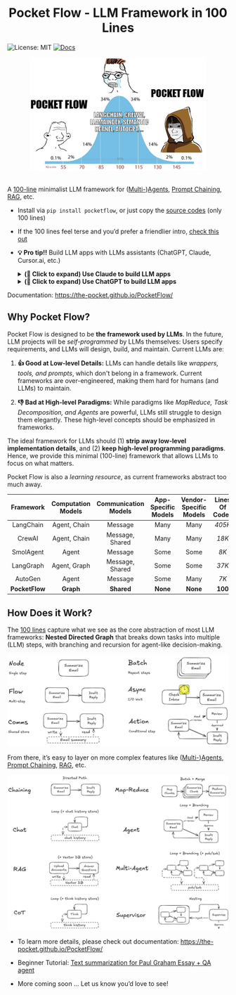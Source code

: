 <h1 align="center">Pocket Flow - LLM Framework in 100 Lines</h1>



![License: MIT](https://img.shields.io/badge/License-MIT-yellow.svg)
[![Docs](https://img.shields.io/badge/docs-latest-blue)](https://the-pocket.github.io/PocketFlow/)

<div align="center">
  <img src="./assets/minillmflow.jpg" width="400"/>
</div>

<br>

A [100-line](pocketflow/__init__.py) minimalist LLM framework for ([Multi-](https://the-pocket.github.io/PocketFlow/multi_agent.html))[Agents](https://the-pocket.github.io/PocketFlow/agent.html), [Prompt Chaining](https://the-pocket.github.io/PocketFlow/decomp.html), [RAG](https://the-pocket.github.io/PocketFlow/rag.html), etc.

- Install via  ```pip install pocketflow```, or just copy the [source codes](pocketflow/__init__.py) (only 100 lines)

- If the 100 lines feel terse and you’d prefer a friendlier intro, [check this out](https://chatgpt.com/share/678564bd-1ba4-8000-98e4-a6ffe363c1b8)

- **💡 Pro tip!!** Build LLM apps with LLMs assistants (ChatGPT, Claude, Cursor.ai, etc.)

  <details>
    <summary><b>(🫵 Click to expand) Use Claude to build LLM apps</b></summary>

    - Create a [project](https://www.anthropic.com/news/projects) and upload the [docs](docs) to project knowledge
  
    - Set project custom instructions. For example:
      ```
      1. check "tool.md" and "llm.md" for the required functions.
      2. design the high-level (batch) flow and nodes in artifact using mermaid
      3. design the shared memory structure: define its fields, data structures, and how they will be updated.
      Think out aloud for above first and ask users if your design makes sense.
      4. Finally, implement. Start with simple, minimalistic codes without, for example, typing. Write the codes in artifact.
      ```
    - Ask it to build LLM apps (Sonnet 3.5 strongly recommended)!
      ```
      Help me build a chatbot based on a directory of PDFs.
      ```
 
      <div align="center">
        <img src="./assets/claude_project.gif"/>
      </div>
  </details>

  <details>
    <summary><b>(🫵 Click to expand) Use ChatGPT to build LLM apps</b></summary>

    - Try the [GPT assistant](https://chatgpt.com/g/g-677464af36588191b9eba4901946557b-mini-llm-flow-assistant). However, it uses older models, which are good for explaining but not that good at coding.

      <div align="center">
        <img src="./assets/gpt_store.gif"/>
      </div>

    - For stronger coding capabilities, consider sending the [docs](docs) to more advanced models like O1.
  
        - Paste the docs link (https://github.com/the-pocket/PocketFlow/tree/main/docs) to [Gitingest](https://gitingest.com/).

        - Then, paste the generated contents into your O1 prompt, and ask it to build LLM apps.
     
    
  </details>


Documentation: https://the-pocket.github.io/PocketFlow/

## Why Pocket Flow?

Pocket Flow is designed to be **the framework used by LLMs**. In the future, LLM projects will be *self-programmed* by LLMs themselves: Users specify requirements, and LLMs will design, build, and maintain. Current LLMs are:

1. **👍 Good at Low-level Details:** LLMs can handle details like *wrappers, tools, and prompts*, which don't belong in a framework. Current frameworks are over-engineered, making them hard for humans (and LLMs) to maintain.

2. **👎 Bad at High-level Paradigms:** While paradigms like *MapReduce, Task Decomposition, and Agents* are powerful, LLMs still struggle to design them elegantly. These high-level concepts should be emphasized in frameworks.

The ideal framework for LLMs should (1) **strip away low-level implementation details**, and (2) **keep high-level programming paradigms**. Hence, we provide this minimal (100-line) framework that allows LLMs to focus on what matters.  

Pocket Flow is also a *learning resource*, as current frameworks abstract too much away.

| Framework      | Computation Models | Communication Models | App-Specific Models                                    | Vendor-Specific Models                                   | Lines Of Codes            | Package + Dependency Size         |
|:--------------:|:------------------:|:--------------------:|:-------------------------------------------------------:|:--------------------------------------------------------:|:-----------------:|:---------------------------:|
| LangChain      | Agent, Chain       | Message              | Many                       | Many                          | *405K*            | *+166MB*                    |
| CrewAI         | Agent, Chain       | Message, Shared      | Many              | Many               | *18K*             | *+173MB*                    |
| SmolAgent      | Agent              | Message              | Some              | Some              | *8K*              | *+198MB*                    |
| LangGraph      | Agent, Graph       | Message, Shared      | Some                          | Some                  | *37K*             | *+51MB*                     |
| AutoGen        | Agent              | Message              | Some                   | Many             | *7K*  | *+26MB*         |
| **PocketFlow** | **Graph**          | **Shared**           | **None**                                                | **None**                                                | **100**           | **+56KB**                   |


## How Does it Work?

The [100 lines](pocketflow/__init__.py) capture what we see as the core abstraction of most LLM frameworks: **Nested Directed Graph** that breaks down tasks into multiple (LLM) steps, with branching and recursion for agent-like decision-making. 

<div align="center">
  <img src="./assets/abstraction.png" width="700"/>
</div>

From there, it’s easy to layer on more complex features like ([Multi-](https://the-pocket.github.io/PocketFlow/multi_agent.html))[Agents](https://the-pocket.github.io/PocketFlow/agent.html), [Prompt Chaining](https://the-pocket.github.io/PocketFlow/decomp.html), [RAG](https://the-pocket.github.io/PocketFlow/rag.html), etc.

<div align="center">
  <img src="./assets/paradigm.png" width="700"/>
</div>

- To learn more details, please check out documentation: https://the-pocket.github.io/PocketFlow/

- Beginner Tutorial: [Text summarization for Paul Graham Essay + QA agent](https://colab.research.google.com/github/the-pocket/PocketFlow/blob/main/cookbook/demo.ipynb)
 
- More coming soon ... Let us know you’d love to see!


